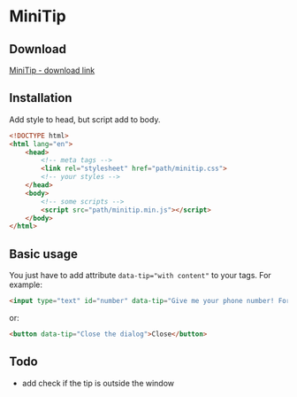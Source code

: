 # MiniTip

## Download
[MiniTip - download link](https://github.com/xmentor/MiniTip/archive/master.zip)

## Installation
Add style to head, but script add to body.
```html
<!DOCTYPE html>
<html lang="en">
    <head>
        <!-- meta tags -->
        <link rel="stylesheet" href="path/minitip.css">
        <!-- your styles -->
    </head>
    <body>
        <!-- some scripts -->
        <script src="path/minitip.min.js"></script>
    </body>
</html>

```
## Basic usage
You just have to add attribute ```data-tip="with content"``` to your tags.
For example:
```html
<input type="text" id="number" data-tip="Give me your phone number! Format: 000-000-000">
```
or:
```html
<button data-tip="Close the dialog">Close</button>
```
## Todo
* add check if the tip is outside the window